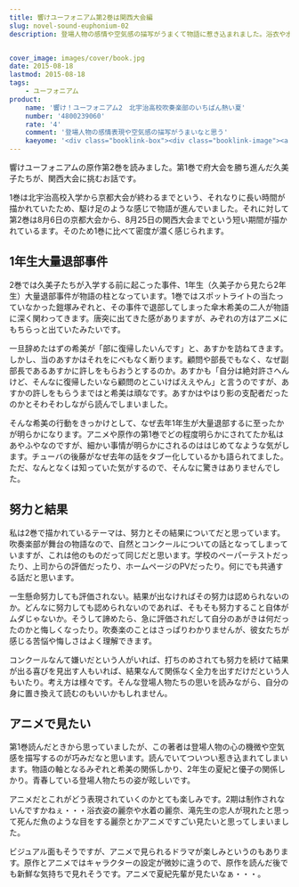```yaml
---
title: 響けユーフォニアム第2巻は関西大会編
slug: novel-sound-euphonium-02
description: 登場人物の感情や空気感の描写がうまくて物語に惹き込まれました。浴衣や水着、死んだ魚の眼をした高坂麗奈は、きっとアニメ化されたら絶対に映えるに違いありません。読んでいてアニメの続編も待ち遠しくなりました。


cover_image: images/cover/book.jpg
date: 2015-08-18
lastmod: 2015-08-18
tags: 
    - ユーフォニアム
product:
    name: '響け！ユーフォニアム2　北宇治高校吹奏楽部のいちばん熱い夏'
    number: '4800239060'
    rate: '4'
    comment: '登場人物の感情表現や空気感の描写がうまいなと思う'
    kaeyome: '<div class="booklink-box"><div class="booklink-image"><a href="http://www.amazon.co.jp/exec/obidos/asin/4800239060/illusionspace-22/" target="_blank" ><img src="http://ecx.images-amazon.com/images/I/61NiWJJmUCL._SL160_.jpg" style="border: none;" /></a></div><div class="booklink-info"><div class="booklink-name"><a href="http://www.amazon.co.jp/exec/obidos/asin/4800239060/illusionspace-22/" target="_blank" >【TVアニメ化】響け! ユーフォニアム 2 北宇治高校吹奏楽部のいちばん熱い夏 (宝島社文庫)</a><div class="booklink-powered-date">posted with <a href="http://yomereba.com" rel="nofollow" target="_blank">ヨメレバ</a></div></div><div class="booklink-detail">武田 綾乃 宝島社 2015-03-05    </div><div class="booklink-link2"><div class="shoplinkamazon"><a href="http://www.amazon.co.jp/exec/obidos/asin/4800239060/illusionspace-22/" target="_blank" >Amazon</a></div><div class="shoplinkkindle"><a href="http://www.amazon.co.jp/gp/search?keywords=%81yTV%83A%83j%83%81%89%BB%81z%8B%BF%82%AF%21%20%83%86%81%5B%83t%83H%83j%83A%83%80%202%20%96k%89F%8E%A1%8D%82%8DZ%90%81%91t%8Ay%95%94%82%CC%82%A2%82%BF%82%CE%82%F1%94M%82%A2%89%C4%20%28%95%F3%93%87%8E%D0%95%B6%8C%C9%29&__mk_ja_JP=%83J%83%5E%83J%83i&url=node%3D2275256051&tag=illusionspace-22" target="_blank" >Kindle</a></div><div class="shoplinkrakuten"><a href="http://hb.afl.rakuten.co.jp/hgc/11acbc01.369b1bf6.11acbc02.cabf9fe9/?pc=http%3A%2F%2Fbooks.rakuten.co.jp%2Frb%2F13157695%2F%3Fscid%3Daf_ich_link_urltxt%26m%3Dhttp%3A%2F%2Fm.rakuten.co.jp%2Fev%2Fbook%2F" target="_blank" >楽天ブックス</a></div>                  	  <div class="shoplinkkino"><a href="http://ck.jp.ap.valuecommerce.com/servlet/referral?sid=3085416&pid=882196163&vc_url=http%3A%2F%2Fwww.kinokuniya.co.jp%2Ff%2Fdsg-01-9784800239068" target="_blank" >紀伊國屋書店<img src="http://ad.jp.ap.valuecommerce.com/servlet/gifbanner?sid=3085416&pid=882196163" height="1" width="1" border="0"></a></div>	  	  	</div></div><div class="booklink-footer"></div></div>'
---
```


響けユーフォニアムの原作第2巻を読みました。第1巻で府大会を勝ち進んだ久美子たちが、関西大会に挑むお話です。

1巻は北宇治高校入学から京都大会が終わるまでという、それなりに長い時間が描かれていたため、駆け足のような感じで物語が進んでいました。それに対して第2巻は8月6日の京都大会から、8月25日の関西大会までという短い期間が描かれているます。そのため1巻に比べて密度が濃く感じられます。


## 1年生大量退部事件


2巻では久美子たちが入学する前に起こった事件、1年生（久美子から見たら2年生）大量退部事件が物語の柱となっています。1巻ではスポットライトの当たっていなかった鎧塚みぞれと、その事件で退部してしまった傘木希美の二人が物語に深く関わってきます。唐突に出てきた感がありますが、みぞれの方はアニメにもちらっと出ていたみたいです。

一旦辞めたはずの希美が「部に復帰したいんです」と、あすかを訪ねてきます。しかし、当のあすかはそれをにべもなく断ります。顧問や部長でもなく、なぜ副部長であるあすかに許しをもらおうとするのか。あすかも「自分は絶対許さへんけど、そんなに復帰したいなら顧問のとこいけばええやん」と言うのですが、あすかの許しをもらうまではと希美は頑なです。あすかはやはり影の支配者だったのかとそわそわしながら読んでしまいました。

そんな希美の行動をきっかけとして、なぜ去年1年生が大量退部するに至ったかが明らかになります。アニメや原作の第1巻でどの程度明らかにされてたか私はあやふやなのですが、細かい事情が明らかにされるのははじめてなような気がします。チューバの後藤がなぜ去年の話をタブー化しているかも語られてました。ただ、なんとなくは知っていた気がするので、そんなに驚きはありませんでした。


## 努力と結果


私は2巻で描かれているテーマは、努力とその結果についてだと思っています。吹奏楽部が舞台の物語なので、自然とコンクールについての話となってしまっていますが、これは他のものだって同じだと思います。学校のペーパーテストだったり、上司からの評価だったり、ホームページのPVだったり。何にでも共通する話だと思います。

一生懸命努力しても評価されない。結果が出なければその努力は認められないのか。どんなに努力しても認められないのであれば、そもそも努力すること自体がムダじゃないか。そうして諦めたら、急に評価されだして自分のあがきは何だったのかと悔しくなったり。吹奏楽のことはさっぱりわかりませんが、彼女たちが感じる苦悩や悔しさはよく理解できます。

コンクールなんて嫌いだという人がいれば、打ちのめされても努力を続けて結果が出る喜びを見出す人もいれば、結果なんて関係なく全力を出すだけだという人もいたり。考え方は様々です。そんな登場人物たちの思いを読みながら、自分の身に置き換えて読むのもいいかもしれません。


## アニメで見たい


第1巻読んだときから思っていましたが、この著者は登場人物の心の機微や空気感を描写するのが巧みだなと思います。読んでいてついつい惹き込まれてしまいます。物語の軸となるみぞれと希美の関係しかり、2年生の夏紀と優子の関係しかり。青春している登場人物たちの姿が眩しいです。

アニメだとこれがどう表現されていくのかとても楽しみです。2期は制作されないんですかねぇ・・・浴衣姿の麗奈や水着の麗奈、滝先生の恋人が現れたと思って死んだ魚のような目をする麗奈とかアニメですごい見たいと思ってしまいました。

ビジュアル面もそうですが、アニメで見られるドラマが楽しみというのもあります。原作とアニメではキャラクターの設定が微妙に違うので、原作を読んだ後でも新鮮な気持ちで見れそうです。アニメで夏紀先輩が見たいなぁ・・・。


  